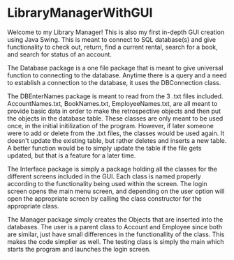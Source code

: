 # LibraryManagerWithGUI

Welcome to my Library Manager! This is also my first in-depth GUI creation using Java Swing. This is meant to connect to SQL database(s) and give functionality to check out, return, find a current rental, search for a book, and search for status of an account. 

The Database package is a one file package that is meant to give universal function to connecting to the database. Anytime there is a query and a need to establish a connection to the database, it uses the DBConnection class.

The DBEnterNames package is meant to read from the 3 .txt files included. AccountNames.txt, BookNames.txt, EmployeeNames.txt, are all meant to provide basic data in order to make the retrospective objects and then put the objects in the database table. These classes are only meant to be used once, in the initial initilization of the program. However, if later someone were to add or delete from the .txt files, the classes would be used again. It doesn't update the existing table, but rather deletes and inserts a new table. A better function would be to simply update the table if the file gets updated, but that is a feature for a later time. 

The Interface package is simply a package holding all the classes for the different screens included in the GUI. Each class is named properly according to the functionality being used within the screen. The login screen opens the main menu screen, and depending on the user option will open the appropriate screen by calling the class constructor for the appropriate class. 

The Manager package simply creates the Objects that are inserted into the databases. The user is a parent class to Account and Employee since both are similar, just have small differences in the functionallity of the class. This makes the code simplier as well. The testing class is simply the main which starts the program and launches the login screen.
